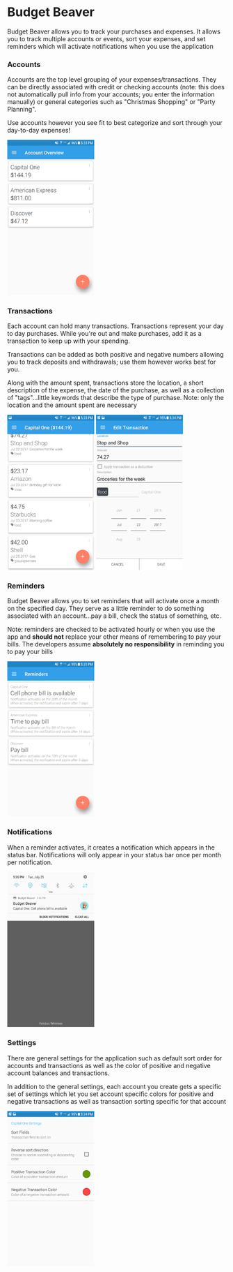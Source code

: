 # Budget Beaver
Budget Beaver allows you to track your purchases and expenses. It allows you to track multiple
accounts or events, sort your expenses, and set reminders which will activate notifications when
you use the application

### Accounts
Accounts are the top level grouping of your expenses/transactions. They can be directly associated
with credit or checking accounts (note: this does not automatically pull info from your accounts;
you enter the information manually) or general categories such as "Christmas Shopping" or "Party Planning".

Use accounts however you see fit to best categorize and sort through your day-to-day expenses!

<img src="https://raw.githubusercontent.com/mattlavallee/budget-beaver/master/images/account-overview.png" width="200" />

### Transactions
Each account can hold many transactions. Transactions represent your day to day purchases. While you're
out and make purchases, add it as a transaction to keep up with your spending.

Transactions can be added as both positive and negative numbers allowing you to track deposits and
withdrawals; use them however works best for you.

Along with the amount spent, transactions store the location, a short description of the expense, the
date of the purchase, as well as a collection of "tags"...little keywords that describe the type of purchase.
Note: only the location and the amount spent are necessary

<img src="https://raw.githubusercontent.com/mattlavallee/budget-beaver/master/images/account-transactions.png" width="200" />
<img src="https://raw.githubusercontent.com/mattlavallee/budget-beaver/master/images/edit-transaction.png" width="200" />

### Reminders
Budget Beaver allows you to set reminders that will activate once a month on the specified day. They
serve as a little reminder to do something associated with an account...pay a bill, check the status
of something, etc.

Note: reminders are checked to be activated hourly or when you use the app and **should not** replace your other means
of remembering to pay your bills.
The developers assume **absolutely no responsibility** in reminding you to pay your bills

<img src="https://raw.githubusercontent.com/mattlavallee/budget-beaver/master/images/reminders.png" width="200" />

### Notifications
When a reminder activates, it creates a notification which appears in the status bar. Notifications
will only appear in your status bar once per month per notification.

<img src="https://raw.githubusercontent.com/mattlavallee/budget-beaver/master/images/notification.png" width="200" />

### Settings
There are general settings for the application such as default sort order for accounts and transactions
as well as the color of positive and negative account balances and transactions.

In addition to the general settings, each account you create gets a specific set of settings which let
you set account specific colors for positive and negative transactions as well as transaction sorting
specific for that account

<img src="https://raw.githubusercontent.com/mattlavallee/budget-beaver/master/images/settings.png" width="200" />
